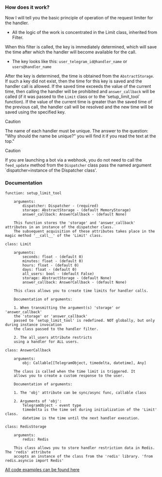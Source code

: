 ### How does it work?   

Now I will tell you the basic principle of operation of the request limiter for the handler.

- All the logic of the work is concentrated in the Limit class, inherited from Filter.

When this filter is called, the key is immediately determined, which will save the time after which the handler will become available for the call. 

- The key looks like this: `user_telegram_id@handler_name` or `users@handler_name`

After the key is determined, the time is obtained from the `AbstractStorage`. If such a key did not exist, then the time for this key is saved and the handler call is allowed. If the saved time exceeds the value of the current time, then calling the handler will be prohibited and `answer_callback` will be called (if it was passed to the `Limit` class or to the 'setup_limit_tool` function). If the value of the current time is greater than the saved time of the previous call, the handler call will be resolved and the new time will be saved using the specified key.

> [!CAUTION]
> The name of each handler must be unique. The answer to the question: 
> "Why should the name be unique?" you will find it if you read the text at the top."


> [!CAUTION]
> If you are launching a bot via a webhook, you do not need to call the `feed_update` method from the `Dispatcher` class 
> pass the named argument `dispatcher=instance of the Dispatcher class'.


### Documentation

`function: setup_limit_tool`
        
        arguments:
            dispatcher: Dispatcher - (required)
            storage: AbstractStorage - (default MemoryStorage)
            answer_callback: AnswerCallback - (default None)

        This function stores the 'storage' and 'answer_callback' attributes in an instance of the dispatcher class. 
        The subsequent acquisition of these attributes takes place in the magic method '__call__' of the 'Limit' class.


`class: Limit`

        arguments:
            seconds: float - (default 0)
            minutes: float - (default 0)
            hours: float - (default 0)
            days: float - (default 0)
            all_users: bool - (default False)
            storage: AbstractStorage - (default None)
            answer_callback: AnswerCallback - (default None)

        This class allows you to create time limits for handler calls. 

        Documentation of arguments:

        1. When transmitting the argument(s) 'storage' or 'answer_callback'
        the 'storage' or 'answer_callback'
        passed to 'setup_limit_tool' is redefined. NOT globally, but only during instance invocation
        the class passed to the handler filter. 
        
        2. The all_users attribute restricts
        using a handler for ALL users.


`class: AnswerCallback`

        arguments:
            obj: Callable[[TelegramObject, timedelta, datetime], Any]

        The class is called when the time limit is triggered. It
        allows you to create a custom response to the user. 

        Documentation of arguments:

        1. The 'obj' attribute can be sync/async func, callable class

        2. Arguments of 'obj':
            TelegramObject - event type
            timedelta is the time set during initialization of the 'Limit' class.
            datetime is the time until the next handler execution.


`class: RedisStorage`

        arguments:
            redis: Redis

        This class allows you to store handler restriction data in Redis. The 'redis' attribute
        accepts an instance of the class from the 'redis' library. 'from redis.asyncio import Redis'


[All code examples can be found here](https://github.com/shayzi3/aiogram_tool/blob/master/examples/limit/)